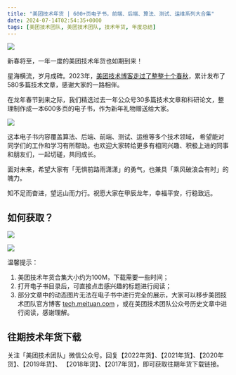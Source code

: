 ```yaml
---
title: "美团技术年货 | 600+页电子书，前端、后端、算法、测试、运维系列大合集"
date: 2024-07-14T02:54:35+0000
tags: [美团技术团队, 美团技术团队, 技术年货, 年度总结]
---
```


![](https://p0.meituan.net/travelcube/4dbf98b8e510c07434208a43146d00612643417.png)


新春将至，一年一度的美团技术年货也如期到来！



星海横流，岁月成碑。2023年，[美团技术博客走过了整整十个春秋](https://tech.meituan.com/2023/12/04/ten-years-of-meituan-technology-blog.html)，累计发布了580多篇技术文章，感谢大家的一路相伴。



在龙年春节到来之际，我们精选过去一年公众号30多篇技术文章和科研论文，整理制作成一本600多页的电子书，作为新年礼物赠送给大家。



![](https://p0.meituan.net/travelcube/a14b311e60ba240040fb9f82e2f93edd596711.png)



这本电子书内容覆盖算法、后端、前端、测试、运维等多个技术领域， 希望能对同学们的工作和学习有所帮助。也欢迎大家转给更多有相同兴趣、积极上进的同事和朋友们，一起切磋，共同成长。



面对未来，希望大家有「无惧前路雨潇潇」的勇气，也兼具「乘风破浪会有时」的魄力。



知不足而奋进，望远山而力行。祝愿大家在甲辰龙年，幸福平安，行稳致远。



## 如何获取？


![](https://p0.meituan.net/travelcube/3165cadd0765d04e69f879b007e07468313623.png)



![](https://p0.meituan.net/travelcube/3b2255e1da1d7689c0f9a2f628e2d8a6605188.png)



温馨提示：



1. 美团技术年货合集大小约为100M，下载需要一些时间；
2. 打开电子书目录后，可直接点击感兴趣的标题进行阅读；
3. 部分文章中的动态图片无法在电子书中进行完全的展示，大家可以移步美团技术团队官方博客 [tech.meituan.com](https://tech.meituan.com/) ，或在美团技术团队公众号历史文章中进行阅读，感谢理解。


## 往期技术年货下载


关注「美团技术团队」微信公众号。回复【2022年货】、【2021年货】、【2020年货】、【2019年货】、 【2018年货】、【2017年货】，即可获取往期年货下载链接。





